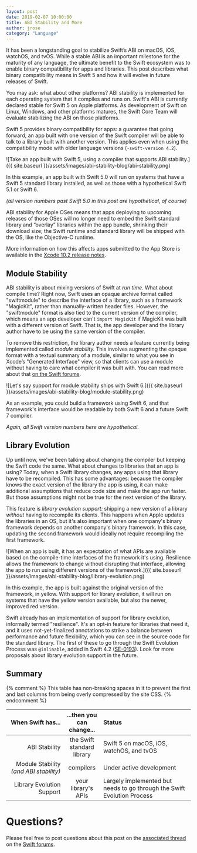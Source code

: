 ```yaml
---
layout: post
date: 2019-02-07 10:00:00
title: ABI Stability and More
author: jrose
category: "Language"
---
```


It has been a longstanding goal to stabilize Swift’s ABI on macOS, iOS, watchOS, and tvOS.  While a stable ABI is an important milestone for the maturity of any language, the ultimate benefit to the Swift ecosystem was to enable binary compatibility for apps and libraries.  This post describes what binary compatibility means in Swift 5 and how it will evolve in future releases of Swift.

You may ask: what about other platforms?  ABI stability is implemented for each operating system that it compiles and runs on. Swift's ABI is currently declared stable for Swift 5 on Apple platforms. As development of Swift on Linux, Windows, and other platforms matures, the Swift Core Team will evaluate stabilizing the ABI on those platforms.

Swift 5 provides binary compatibility for apps: a guarantee that going forward, an app built with one version of the Swift compiler will be able to talk to a library built with another version. This applies even when using the compatibility mode with older language versions (`-swift-version 4.2`).

![Take an app built with Swift 5, using a compiler that supports ABI stability.]({{ site.baseurl }}/assets/images/abi-stability-blog/abi-stability.png)

In this example, an app built with Swift 5.0 will run on systems that have a Swift 5 standard library installed, as well as those with a hypothetical Swift 5.1 or Swift 6.

_(all version numbers past Swift 5.0 in this post are hypothetical, of course)_

ABI stability for Apple OSes means that apps deploying to upcoming releases of those OSes will no longer need to embed the Swift standard library and “overlay” libraries within the app bundle, shrinking their download size; the Swift runtime and standard library will be shipped with the OS, like the Objective-C runtime.

More information on how this affects apps submitted to the App Store is available in the [Xcode 10.2 release notes][relnote].


[relnote]: https://developer.apple.com/documentation/xcode_release_notes/xcode_10_2_beta_release_notes/swift_5_release_notes_for_xcode_10_2_beta


## Module Stability

ABI stability is about mixing versions of Swift at *run time.* What about compile time? Right now, Swift uses an opaque archive format called "swiftmodule" to describe the interface of a library, such as a framework "MagicKit", rather than manually-written header files. However, the "swiftmodule" format is also tied to the current version of the compiler, which means an app developer can't `import MagicKit` if MagicKit was built with a different version of Swift. That is, the app developer and the library author have to be using the same version of the compiler.

To remove this restriction, the library author needs a feature currently being implemented called *module stability.* This involves augmenting the opaque format with a textual summary of a module, similar to what you see in Xcodeʼs "Generated Interface" view, so that clients can use a module without having to care what compiler it was built with. You can read more about that [on the Swift forums][module stability].

![Let's say support for module stability ships with Swift 6.]({{ site.baseurl }}/assets/images/abi-stability-blog/module-stability.png)

As an example, you could build a framework using Swift 6, and that framework's interface would be readable by both Swift 6 and a future Swift 7 compiler.

_Again, all Swift version numbers here are hypothetical._

[module stability]: https://forums.swift.org/t/plan-for-module-stability/14551

## Library Evolution

Up until now, we've been talking about changing the compiler but keeping the Swift code the same. What about changes to libraries that an app is using? Today, when a Swift library changes, any apps using that library have to be recompiled. This has some advantages: because the compiler knows the exact version of the library the app is using, it can make additional assumptions that reduce code size and make the app run faster. But those assumptions might not be true for the next version of the library.

This feature is *library evolution support:* shipping a new version of a library *without* having to recompile its clients. This happens when Apple updates the libraries in an OS, but it's also important when one company's binary framework depends on another company's binary framework. In this case, updating the second framework would ideally not require recompiling the first framework.

![When an app is built, it has an expectation of what APIs are available based on the compile-time interfaces of the framework it's using. Resilience allows the framework to change without disrupting that interface, allowing the app to run using different versions of the framework.]({{ site.baseurl }}/assets/images/abi-stability-blog/library-evolution.png)

In this example, the app is built against the original version of the framework, in yellow. With support for library evolution, it will run on systems that have the yellow version available, but also the newer, improved red version.

Swift already has an implementation of support for library evolution, informally termed "resilience". It's an opt-in feature for libraries that need it, and it uses not-yet-finalized annotations to strike a balance between performance and future flexibility, which you can see in the source code for the standard library. The first of these to go through the Swift Evolution Process was `@inlinable`, added in Swift 4.2 ([SE-0193](https://github.com/swiftlang/swift-evolution/blob/master/proposals/0193-cross-module-inlining-and-specialization.md)). Look for more proposals about library evolution support in the future.

[fragile base class problem]: https://en.wikipedia.org/wiki/Fragile_base_class


## Summary

{% comment %}
This table has non-breaking spaces in it to prevent the first and last columns from being overly compressed by the site CSS.
{% endcomment %}

| When Swift has... | ...then you can change... | Status |
|--:|:-:|:--|
| ABI&nbsp;Stability | the Swift<br/>standard library | Swift 5 on macOS, iOS, watchOS, and tvOS |
| Module&nbsp;Stability<br/>_(and&nbsp;ABI&nbsp;stability)_ | compilers | Under&nbsp;active&nbsp;development |
| Library Evolution Support | your library's APIs | Largely implemented but needs to go through the Swift Evolution Process |

# Questions?

Please feel free to post questions about this post on the [associated thread](https://forums.swift.org/t/swift-org-blog-abi-stability-and-more/20250) on the [Swift forums][].

[Swift forums]: https://forums.swift.org
